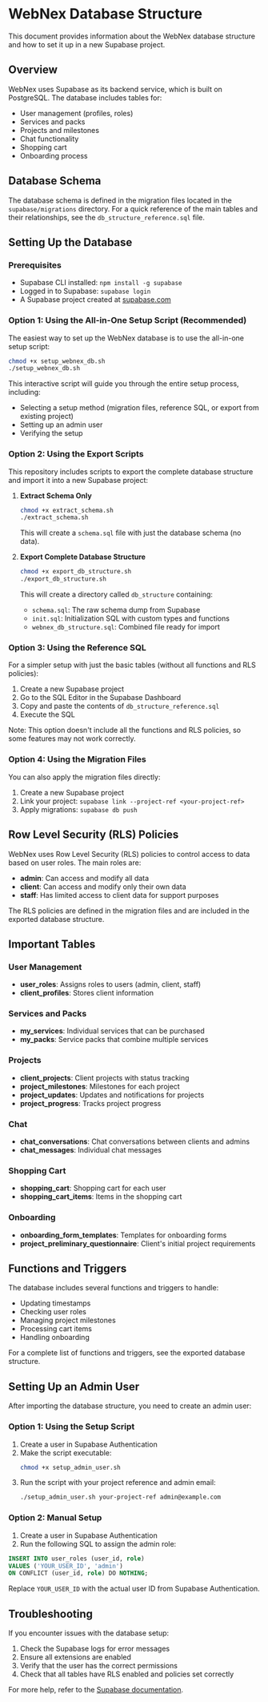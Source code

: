 # WebNex Database Structure

This document provides information about the WebNex database structure and how to set it up in a new Supabase project.

## Overview

WebNex uses Supabase as its backend service, which is built on PostgreSQL. The database includes tables for:

- User management (profiles, roles)
- Services and packs
- Projects and milestones
- Chat functionality
- Shopping cart
- Onboarding process

## Database Schema

The database schema is defined in the migration files located in the `supabase/migrations` directory. For a quick reference of the main tables and their relationships, see the `db_structure_reference.sql` file.

## Setting Up the Database

### Prerequisites

- Supabase CLI installed: `npm install -g supabase`
- Logged in to Supabase: `supabase login`
- A Supabase project created at [supabase.com](https://supabase.com)

### Option 1: Using the All-in-One Setup Script (Recommended)

The easiest way to set up the WebNex database is to use the all-in-one setup script:

```bash
chmod +x setup_webnex_db.sh
./setup_webnex_db.sh
```

This interactive script will guide you through the entire setup process, including:
- Selecting a setup method (migration files, reference SQL, or export from existing project)
- Setting up an admin user
- Verifying the setup

### Option 2: Using the Export Scripts

This repository includes scripts to export the complete database structure and import it into a new Supabase project:

1. **Extract Schema Only**

   ```bash
   chmod +x extract_schema.sh
   ./extract_schema.sh
   ```

   This will create a `schema.sql` file with just the database schema (no data).

2. **Export Complete Database Structure**

   ```bash
   chmod +x export_db_structure.sh
   ./export_db_structure.sh
   ```

   This will create a directory called `db_structure` containing:
   - `schema.sql`: The raw schema dump from Supabase
   - `init.sql`: Initialization SQL with custom types and functions
   - `webnex_db_structure.sql`: Combined file ready for import

### Option 3: Using the Reference SQL

For a simpler setup with just the basic tables (without all functions and RLS policies):

1. Create a new Supabase project
2. Go to the SQL Editor in the Supabase Dashboard
3. Copy and paste the contents of `db_structure_reference.sql`
4. Execute the SQL

Note: This option doesn't include all the functions and RLS policies, so some features may not work correctly.

### Option 4: Using the Migration Files

You can also apply the migration files directly:

1. Create a new Supabase project
2. Link your project: `supabase link --project-ref <your-project-ref>`
3. Apply migrations: `supabase db push`

## Row Level Security (RLS) Policies

WebNex uses Row Level Security (RLS) policies to control access to data based on user roles. The main roles are:

- **admin**: Can access and modify all data
- **client**: Can access and modify only their own data
- **staff**: Has limited access to client data for support purposes

The RLS policies are defined in the migration files and are included in the exported database structure.

## Important Tables

### User Management

- **user_roles**: Assigns roles to users (admin, client, staff)
- **client_profiles**: Stores client information

### Services and Packs

- **my_services**: Individual services that can be purchased
- **my_packs**: Service packs that combine multiple services

### Projects

- **client_projects**: Client projects with status tracking
- **project_milestones**: Milestones for each project
- **project_updates**: Updates and notifications for projects
- **project_progress**: Tracks project progress

### Chat

- **chat_conversations**: Chat conversations between clients and admins
- **chat_messages**: Individual chat messages

### Shopping Cart

- **shopping_cart**: Shopping cart for each user
- **shopping_cart_items**: Items in the shopping cart

### Onboarding

- **onboarding_form_templates**: Templates for onboarding forms
- **project_preliminary_questionnaire**: Client's initial project requirements

## Functions and Triggers

The database includes several functions and triggers to handle:

- Updating timestamps
- Checking user roles
- Managing project milestones
- Processing cart items
- Handling onboarding

For a complete list of functions and triggers, see the exported database structure.

## Setting Up an Admin User

After importing the database structure, you need to create an admin user:

### Option 1: Using the Setup Script

1. Create a user in Supabase Authentication
2. Make the script executable:
   ```bash
   chmod +x setup_admin_user.sh
   ```
3. Run the script with your project reference and admin email:
   ```bash
   ./setup_admin_user.sh your-project-ref admin@example.com
   ```

### Option 2: Manual Setup

1. Create a user in Supabase Authentication
2. Run the following SQL to assign the admin role:

```sql
INSERT INTO user_roles (user_id, role)
VALUES ('YOUR_USER_ID', 'admin')
ON CONFLICT (user_id, role) DO NOTHING;
```

Replace `YOUR_USER_ID` with the actual user ID from Supabase Authentication.

## Troubleshooting

If you encounter issues with the database setup:

1. Check the Supabase logs for error messages
2. Ensure all extensions are enabled
3. Verify that the user has the correct permissions
4. Check that all tables have RLS enabled and policies set correctly

For more help, refer to the [Supabase documentation](https://supabase.com/docs).

